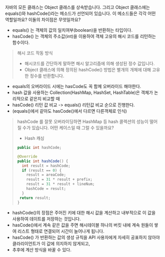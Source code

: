 자바의 모든 클래스는 Object 클래스를 상속받습니다. 그리고 Object 클래스에는 equals()와 hashCode()라는 메소드가 선언되어 있습니다.
이 메소드들은 각각 어떤 역할일까요? 이둘의 차이점은 무엇일까요?
- equals() 는 객체의 값의 일치여부(boolean)을 반환하는 타입이다.
- hasCode() 는 객체의 주소값(int)을 이용하여 객체 고유의 해시 코드를 리턴하는 함수이다. 
> 해시 코드 작동 방식
> - 해시코드를 간단하게 말하면 해시 알고리즘에 의해 생성된 정수 값입니다.
> - Object 클래스에 의해 정의된 hashCode() 방법은 별개의 개체에 대해 고유한 정수를 반환합니다.
> 
- equals의 오버라이드 시에는 hasCode도 꼭 함께 오버라이드 해야한다.
- hash 값을 사용하는 Collection(HashMap, HashSet, HashTable)은 객체가 논리적으로 같은지 비교할 때
- hasCode() 리턴 값 비교 -> equals() 리턴값 비교 순으로 진행한다. 
- (equals()에서 같아도 hasCode()에서 다르면 다른객체로 인식)

> hashCode 를 잘못 오버라이딩하면 HashMap 등 hash 콜렉션의 성능이 떨어질 수가 있습니다. 어떤 케이스일 때 그럴 수 있을까요?
> - Hash 캐싱
> ```java
> public int hashCode;
>
> @Override
> public int hashCode() {
>  	int result = hashCode;
>  	if (result == 0) {
>     result = areaCode;
>     result = 31 * result + prefix;
>     result = 31 * result + lineNum;
>     hashCode = result;
>   }
>  return result;
> }
> ``` 
- hashCode()의 장점은 주어진 키에 대한 해시 값을 계산하고 내부적으로 이 값을 사용하여 데이트를 저장하는 것입니다.
- hasCode()에서 계속 같은 값을 주면 해시테이블 하나의 버킷 내에 계속 원들이 쌓여 리스트 형태로 연결되어 시간이 늘어나게 됩니다.
- hasCode() 가 반환하는 값의 생성 규칙을 API 사용자에게 자세히 공표하지 않아야 클라리이언트가 이 값에 의지하지 않게되고,
- 추후에 계산 방식을 바꿀 수 있다.
